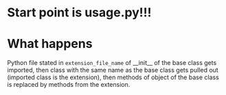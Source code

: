 # Start point is usage.py!!!

# What happens

Python file stated in `extension_file_name` of \_\_init\_\_ of the base class
gets imported, then class with the same name as the base class gets pulled out
(imported class is the extension), then methods of object of the base class
is replaced by methods from the extension.
